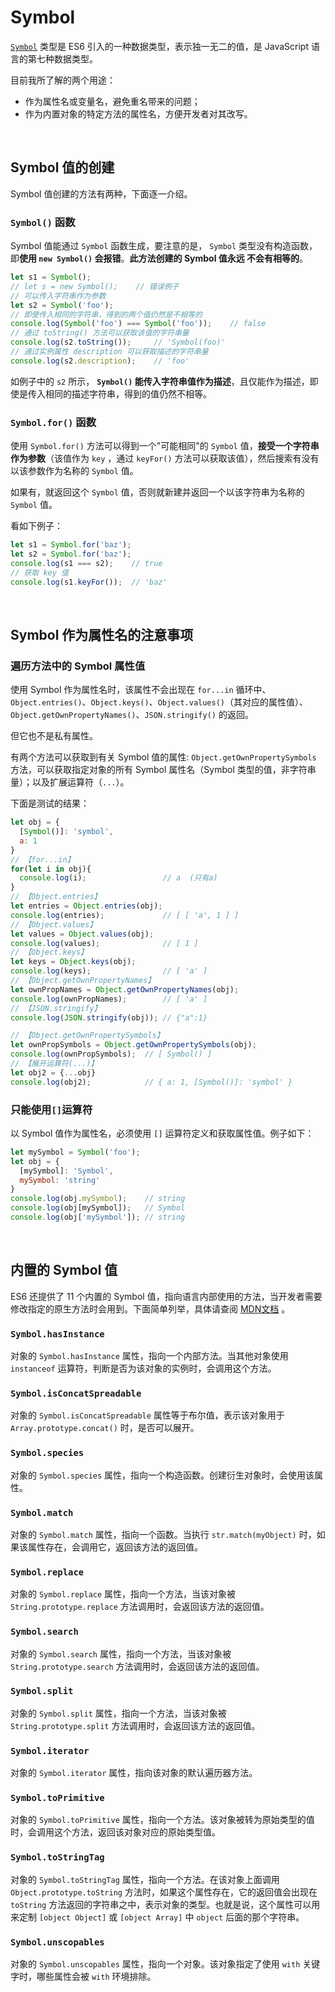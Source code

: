 
# Symbol

[`Symbol`](https://developer.mozilla.org/zh-CN/docs/Web/JavaScript/Reference/Global_Objects/Symbol) 类型是 ES6 引入的一种数据类型，表示独一无二的值，是 JavaScript 语言的第七种数据类型。

目前我所了解的两个用途：

- 作为属性名或变量名，避免重名带来的问题；
- 作为内置对象的特定方法的属性名，方便开发者对其改写。

</br>

## Symbol 值的创建

Symbol 值创建的方法有两种，下面逐一介绍。

### `Symbol()` 函数

Symbol 值能通过 `Symbol` 函数生成，要注意的是， `Symbol` 类型没有构造函数，即**使用 `new Symbol()` 会报错**。**此方法创建的 Symbol 值永远 不会有相等的**。

``` js
let s1 = Symbol();
// let s = new Symbol();    // 错误例子
// 可以传入字符串作为参数
let s2 = Symbol('foo');
// 即使传入相同的字符串，得到的两个值仍然是不相等的
console.log(Symbol('foo') === Symbol('foo'));    // false
// 通过 toString() 方法可以获取该值的字符串量
console.log(s2.toString());     // 'Symbol(foo)'
// 通过实例属性 description 可以获取描述的字符串量
console.log(s2.description);    // 'foo'
```

如例子中的 `s2` 所示， **`Symbol()` 能传入字符串值作为描述**，且仅能作为描述，即使是传入相同的描述字符串，得到的值仍然不相等。

### `Symbol.for()` 函数

使用 `Symbol.for()` 方法可以得到一个"可能相同"的 `Symbol` 值，**接受一个字符串作为参数**（该值作为 `key` ，通过 `keyFor()` 方法可以获取该值），然后搜索有没有以该参数作为名称的 `Symbol` 值。

如果有，就返回这个 `Symbol` 值，否则就新建并返回一个以该字符串为名称的 `Symbol` 值。

看如下例子：

``` js
let s1 = Symbol.for('baz');
let s2 = Symbol.for('baz');
console.log(s1 === s2);    // true
// 获取 key 值
console.log(s1.keyFor());  // 'baz'
```

</br>

## Symbol 作为属性名的注意事项

### 遍历方法中的 Symbol 属性值

使用 Symbol 作为属性名时，该属性不会出现在 `for...in` 循环中、`Object.entries()`、`Object.keys()`、`Object.values()`（其对应的属性值）、`Object.getOwnPropertyNames()`、`JSON.stringify()` 的返回。

但它也不是私有属性。

有两个方法可以获取到有关 Symbol 值的属性: `Object.getOwnPropertySymbols` 方法，可以获取指定对象的所有 Symbol 属性名（Symbol 类型的值，非字符串量）；以及扩展运算符（`...`）。

下面是测试的结果：

``` js
let obj = {
  [Symbol()]: 'symbol',
  a: 1
}
// 【for...in】
for(let i in obj){
  console.log(i);                 // a  (只有a)
}
// 【Object.entries】
let entries = Object.entries(obj);
console.log(entries);             // [ [ 'a', 1 ] ]
// 【Object.values】
let values = Object.values(obj);
console.log(values);              // [ 1 ]
// 【Object.keys】
let keys = Object.keys(obj);
console.log(keys);                // [ 'a' ]
// 【Object.getOwnPropertyNames】
let ownPropNames = Object.getOwnPropertyNames(obj);
console.log(ownPropNames);        // [ 'a' ]
// 【JSON.stringify】
console.log(JSON.stringify(obj)); // {"a":1}

// 【Object.getOwnPropertySymbols】
let ownPropSymbols = Object.getOwnPropertySymbols(obj);
console.log(ownPropSymbols);  // [ Symbol() ]
// 【展开运算符(...)】
let obj2 = {...obj}
console.log(obj2);            // { a: 1, [Symbol()]: 'symbol' }
```

### 只能使用`[]`运算符

以 Symbol 值作为属性名，必须使用 `[]` 运算符定义和获取属性值。例子如下：

``` js
let mySymbol = Symbol('foo');
let obj = {
  [mySymbol]: 'Symbol',
  mySymbol: 'string'
}
console.log(obj.mySymbol);    // string
console.log(obj[mySymbol]);   // Symbol
console.log(obj['mySymbol']); // string
```

</br>

## 内置的 Symbol 值

ES6 还提供了 11 个内置的 Symbol 值，指向语言内部使用的方法，当开发者需要修改指定的原生方法时会用到。下面简单列举，具体请查阅 [MDN文档](https://developer.mozilla.org/zh-CN/docs/Web/JavaScript/Reference/Global_Objects/Symbol) 。

### `Symbol.hasInstance`

对象的 `Symbol.hasInstance` 属性，指向一个内部方法。当其他对象使用 `instanceof` 运算符，判断是否为该对象的实例时，会调用这个方法。

### `Symbol.isConcatSpreadable`

对象的 `Symbol.isConcatSpreadable` 属性等于布尔值，表示该对象用于 `Array.prototype.concat()` 时，是否可以展开。

### `Symbol.species`

对象的 `Symbol.species` 属性，指向一个构造函数。创建衍生对象时，会使用该属性。

### `Symbol.match`

对象的 `Symbol.match` 属性，指向一个函数。当执行 `str.match(myObject)` 时，如果该属性存在，会调用它，返回该方法的返回值。

### `Symbol.replace`

对象的 `Symbol.replace` 属性，指向一个方法，当该对象被 `String.prototype.replace` 方法调用时，会返回该方法的返回值。

### `Symbol.search`

对象的 `Symbol.search` 属性，指向一个方法，当该对象被 `String.prototype.search` 方法调用时，会返回该方法的返回值。

### `Symbol.split`

对象的 `Symbol.split` 属性，指向一个方法，当该对象被 `String.prototype.split` 方法调用时，会返回该方法的返回值。

### `Symbol.iterator`

对象的 `Symbol.iterator` 属性，指向该对象的默认遍历器方法。

### `Symbol.toPrimitive`

对象的 `Symbol.toPrimitive` 属性，指向一个方法。该对象被转为原始类型的值时，会调用这个方法，返回该对象对应的原始类型值。

### `Symbol.toStringTag`

对象的 `Symbol.toStringTag` 属性，指向一个方法。在该对象上面调用 `Object.prototype.toString` 方法时，如果这个属性存在，它的返回值会出现在 `toString` 方法返回的字符串之中，表示对象的类型。也就是说，这个属性可以用来定制 `[object Object]` 或 `[object Array]` 中 `object` 后面的那个字符串。

### `Symbol.unscopables`

对象的 `Symbol.unscopables` 属性，指向一个对象。该对象指定了使用 `with` 关键字时，哪些属性会被 `with` 环境排除。





